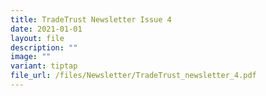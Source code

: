 ```yaml
---
title: TradeTrust Newsletter Issue 4
date: 2021-01-01
layout: file
description: ""
image: ""
variant: tiptap
file_url: /files/Newsletter/TradeTrust_newsletter_4.pdf
---
```

